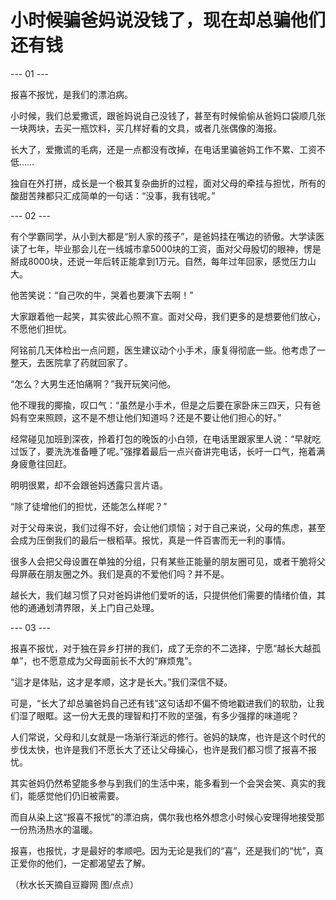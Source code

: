 # 小时候骗爸妈说没钱了，现在却总骗他们还有钱

\--- 01 --- 

报喜不报忧，是我们的漂泊病。 

小时候，我们总爱撒谎，跟爸妈说自己没钱了，甚至有时候偷偷从爸妈口袋顺几张一块两块，去买一瓶饮料，买几样好看的文具，或者几张偶像的海报。 

长大了，爱撒谎的毛病，还是一点都没有改掉，在电话里骗爸妈工作不累、工资不低…… 

独自在外打拼，成长是一个极其复杂曲折的过程，面对父母的牵挂与担忧，所有的酸甜苦辣都只汇成简单的一句话：“没事，我有钱呢。” 

\--- 02 --- 

有个学霸同学，从小到大都是“别人家的孩子”，是爸妈挂在嘴边的骄傲。大学读医读了七年，毕业那会儿在一线城市拿5000块的工资，面对父母殷切的眼神，愣是掰成8000块，还说一年后转正能拿到1万元。自然，每年过年回家，感觉压力山大。 

他苦笑说：“自己吹的牛，哭着也要演下去啊！” 

大家跟着他一起笑，其实彼此心照不宣。面对父母，我们更多的是想要他们放心，不愿他们担忧。 

阿铭前几天体检出一点问题，医生建议动个小手术，康复得彻底一些。他考虑了一整天，去医院拿了药就回家了。 

“怎么？大男生还怕痛啊？”我开玩笑问他。 

他不理我的揶揄，叹口气：“虽然是小手术，但是之后要在家卧床三四天，只有爸妈有空来照顾，这不是不想让他们知道吗？还是不要让他们担心的好。” 

经常碰见加班到深夜，拎着打包的晚饭的小白领，在电话里跟家里人说：“早就吃过饭了，要洗洗准备睡了呢。”强撑着最后一点兴奋讲完电话，长吁一口气，拖着满身疲惫往回赶。 

明明很累，却不会跟爸妈透露只言片语。 

“除了徒增他们的担忧，还能怎么样呢？” 

对于父母来说，我们过得不好，会让他们烦恼；对于自己来说，父母的焦虑，甚至会成为压倒我们的最后一根稻草。报忧，真是一件百害而无一利的事情。 

很多人会把父母设置在单独的分组，只有某些正能量的朋友圈可见，或者干脆将父母屏蔽在朋友圈之外。我们是真的不爱他们吗？并不是。 

越长大，我们越习惯了只对爸妈讲他们爱听的话，只提供他们需要的情绪价值，其他的通通划清界限，关上门自己处理。 

\--- 03 --- 

报喜不报忧，对于独在异乡打拼的我们，成了无奈的不二选择，宁愿“越长大越孤单”，也不愿意成为父母面前长不大的“麻烦鬼”。 

“這才是体贴，这才是孝顺，这才是长大。”我们深信不疑。 

可是，“长大了却总骗爸妈自己还有钱”这句话却不偏不倚地戳进我们的软肋，让我们湿了眼眶。这一份大无畏的理智和打不败的坚强，有多少强撑的味道呢？ 

人们常说，父母和儿女就是一场渐行渐远的修行。爸妈的缺席，也许是这个时代的步伐太快，也许是我们不愿长大了还让父母操心，也许是我们都习惯了报喜不报忧。 

其实爸妈仍然希望能多参与到我们的生活中来，能多看到一个会哭会笑、真实的我们，能感觉他们仍旧被需要。 

而自从染上这“报喜不报忧”的漂泊病，偶尔我也格外想念小时候心安理得地接受那一份热汤热水的温暖。 

报喜，也报忧，才是最好的孝顺吧。因为无论是我们的“喜”，还是我们的“忧”，真正爱你的他们，一定都渴望去了解。 

（秋水长天摘自豆瓣网 图/点点）